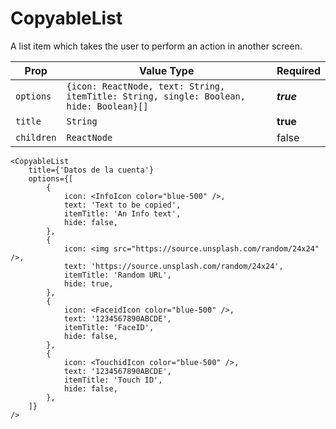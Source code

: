 # CopyableList

A list item which takes the user to perform an action in another screen.

| Prop       | Value Type                                                                             | Required   |
| ---------- | -------------------------------------------------------------------------------------- | ---------- |
| `options`  | `{icon: ReactNode, text: String, itemTitle: String, single: Boolean, hide: Boolean}[]` | **_true_** |
| `title`    | `String`                                                                               | **true**   |
| `children` | `ReactNode`                                                                            | false      |

```
<CopyableList
	title={'Datos de la cuenta'}
	options={[
		{
			icon: <InfoIcon color="blue-500" />,
			text: 'Text to be copied',
			itemTitle: 'An Info text',
			hide: false,
		},
		{
			icon: <img src="https://source.unsplash.com/random/24x24" />,
			text: 'https://source.unsplash.com/random/24x24',
			itemTitle: 'Random URL',
			hide: true,
		},
		{
			icon: <FaceidIcon color="blue-500" />,
			text: '1234567890ABCDE',
			itemTitle: 'FaceID',
			hide: false,
		},
		{
			icon: <TouchidIcon color="blue-500" />,
			text: '1234567890ABCDE',
			itemTitle: 'Touch ID',
			hide: false,
		},
	]}
/>
```
